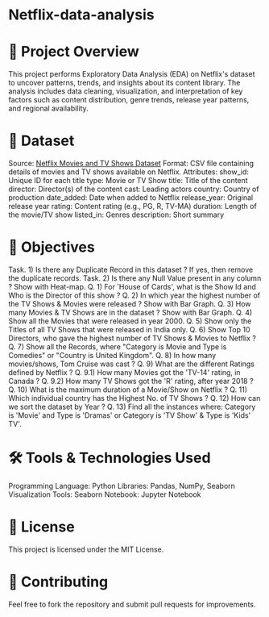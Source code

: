 # Netflix-data-analysis
# 📌 Project Overview

This project performs Exploratory Data Analysis (EDA) on Netflix's dataset to uncover patterns, trends, and insights about its content library. The analysis includes data cleaning, visualization, and interpretation of key factors such as content distribution, genre trends, release year patterns, and regional availability.

# 📂 Dataset
Source: <a href="(https://github.com/siductive/Netflix-data-analysis/blob/main/netflix_titles.csv)">Netflix Movies and TV Shows Dataset</a>
Format: CSV file containing details of movies and TV shows available on Netflix.
Attributes:
show_id: Unique ID for each title
type: Movie or TV Show
title: Title of the content
director: Director(s) of the content
cast: Leading actors
country: Country of production
date_added: Date when added to Netflix
release_year: Original release year
rating: Content rating (e.g., PG, R, TV-MA)
duration: Length of the movie/TV show
listed_in: Genres
description: Short summary

# 🎯 Objectives
Task. 1) Is there any Duplicate Record in this dataset ? If yes, then remove the duplicate records.
Task. 2) Is there any Null Value present in any column ? Show with Heat-map.
Q. 1) For 'House of Cards', what is the Show Id and Who is the Director of this show ?
Q. 2) In which year the highest number of the TV Shows & Movies were released ? Show with Bar Graph.
Q. 3) How many Movies & TV Shows are in the dataset ? Show with Bar Graph.
Q. 4) Show all the Movies that were released in year 2000.
Q. 5) Show only the Titles of all TV Shows that were released in India only.
Q. 6) Show Top 10 Directors, who gave the highest number of TV Shows & Movies to Netflix ?
Q. 7) Show all the Records, where "Category is Movie and Type is Comedies" or "Country is United Kingdom".
Q. 8) In how many movies/shows, Tom Cruise was cast ?
Q. 9) What are the different Ratings defined by Netflix ?
Q. 9.1) How many Movies got the 'TV-14' rating, in Canada ?
Q. 9.2) How many TV Shows got the 'R' rating, after year 2018 ?
Q. 10) What is the maximum duration of a Movie/Show on Netflix ?
Q. 11) Which individual country has the Highest No. of TV Shows ?
Q. 12) How can we sort the dataset by Year ?
Q. 13) Find all the instances where: Category is 'Movie' and Type is 'Dramas' or Category is 'TV Show' & Type is 'Kids' TV'.

# 🛠️ Tools & Technologies Used
Programming Language: Python
Libraries: Pandas, NumPy, Seaborn
Visualization Tools: Seaborn
Notebook: Jupyter Notebook

# 📄 License
This project is licensed under the MIT License.

# 🤝 Contributing
Feel free to fork the repository and submit pull requests for improvements.
